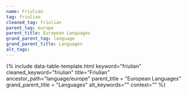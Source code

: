 ```yaml
---
name: Friulian
tag: friulian
cleaned_tag: friulian
parent_tag: europe
parent_title: European Languages
grand_parent_tag: language
grand_parent_title: Languages
alt_tags: 
---
```


{% include data-table-template.html 
  keyword="friulian" 
  cleaned_keyword="friulian" 
  title="Friulian"
  ancestor_path="language/europe" 
  parent_title = "European Languages"
  grand_parent_title = "Languages"
  alt_keywords=""
  context=""
%}


